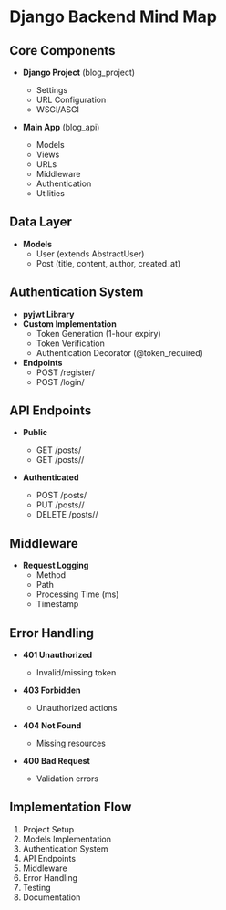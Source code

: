 # Django Backend Mind Map

## Core Components
- **Django Project** (blog_project)
  - Settings
  - URL Configuration
  - WSGI/ASGI

- **Main App** (blog_api)
  - Models
  - Views
  - URLs
  - Middleware
  - Authentication
  - Utilities

## Data Layer
- **Models**
  - User (extends AbstractUser)
  - Post (title, content, author, created_at)

## Authentication System
- **pyjwt Library**
- **Custom Implementation**
  - Token Generation (1-hour expiry)
  - Token Verification
  - Authentication Decorator (@token_required)
- **Endpoints**
  - POST /register/
  - POST /login/

## API Endpoints
- **Public**
  - GET /posts/
  - GET /posts/<id>/

- **Authenticated**
  - POST /posts/
  - PUT /posts/<id>/
  - DELETE /posts/<id>/

## Middleware
- **Request Logging**
  - Method
  - Path
  - Processing Time (ms)
  - Timestamp

## Error Handling
- **401 Unauthorized**
  - Invalid/missing token

- **403 Forbidden**
  - Unauthorized actions

- **404 Not Found**
  - Missing resources

- **400 Bad Request**
  - Validation errors

## Implementation Flow
1. Project Setup
2. Models Implementation
3. Authentication System
4. API Endpoints
5. Middleware
6. Error Handling
7. Testing
8. Documentation